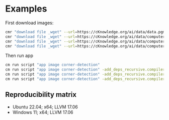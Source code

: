 # Examples

First download images:

```bash
cmr "download file _wget" --url=https://cKnowledge.org/ai/data/data.pgm --ssl-verify=no --md5sum=0af279e557a8de252d7ff0751a999379
cmr "download file _wget" --url=https://cKnowledge.org/ai/data/computer_mouse.jpg --ssl-verify=no --md5sum=45ae5c940233892c2f860efdf0b66e7e
cmr "download file _wget" --url=https://cKnowledge.org/ai/data/computer_mouse2.jpg --ssl-verify=no --md5sum=e7e2050b41e0b85cedca3ca87ab55390
cmr "download file _wget" --url=https://cKnowledge.org/ai/data/computer_mouse2.pgm --ssl-verify=no --md5sum=a4e48556d3eb09402bfc98e375b41311
```

Then run app

```bash
cm run script "app image corner-detection"
cm run script "app image corner-detection" -add_deps_recursive.compiler.tags=llvm
cm run script "app image corner-detection" -add_deps_recursive.compiler.tags=gcc
cm run script "app image corner-detection" -add_deps_recursive.compiler.tags=llvm --add_deps_recursive.compiler.version_min=11.0.0 --add_deps_recursive.compiler.version_max=13.0.0
```

## Reproducibility matrix

* Ubuntu 22.04; x64; LLVM 17.06
* Windows 11; x64; LLVM 17.06

